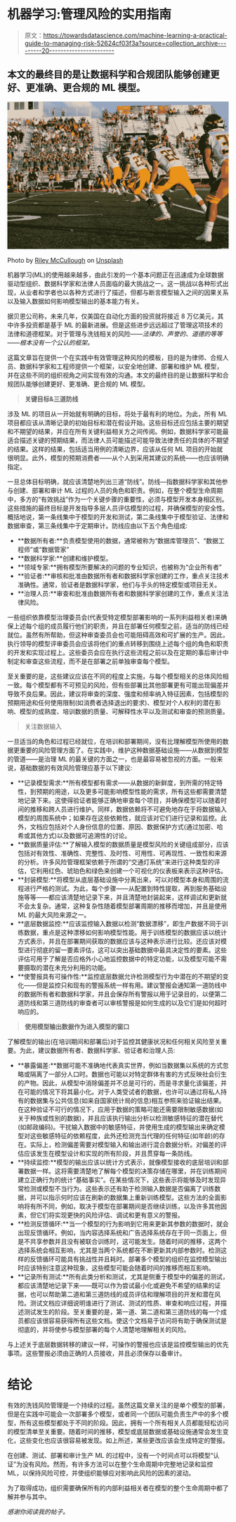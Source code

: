 # 机器学习:管理风险的实用指南

> 原文：<https://towardsdatascience.com/machine-learning-a-practical-guide-to-managing-risk-52624cf03f3a?source=collection_archive---------20----------------------->

## 本文的最终目的是让数据科学和合规团队能够创建更好、更准确、更合规的 ML 模型。

![](img/a4c257f6d3642d1d3e76299c3d74a72a.png)

Photo by [Riley McCullough](https://unsplash.com/@rileyhphotos?utm_source=medium&utm_medium=referral) on [Unsplash](https://unsplash.com?utm_source=medium&utm_medium=referral)

机器学习(ML)的使用越来越多，由此引发的一个基本问题正在迅速成为全球数据驱动型组织、数据科学家和法律人员面临的最大挑战之一。这一挑战以各种形式出现，从业者和学者也以各种方式进行了描述，但都与断言模型输入之间的因果关系以及输入数据如何影响模型输出的基本能力有关。

据贝恩公司称，未来几年，仅美国在自动化方面的投资就将接近 8 万亿美元，其中许多投资都是基于 ML 的最新进展。但是这些进步远远超过了管理这项技术的法律和道德框架。对于管理与洗钱相关的风险—*—法律的、声誉的、道德的等等——根本没有一个公认的框架。*

这篇文章旨在提供一个在实践中有效管理这种风险的模板，目的是为律师、合规人员、数据科学家和工程师提供一个框架，以安全地创建、部署和维护 ML 模型，并在这些不同的组织视角之间实现有效的沟通。本文的最终目的是让数据科学和合规团队能够创建更好、更准确、更合规的 ML 模型。

> **关键目标&三道防线**

涉及 ML 的项目从一开始就有明确的目标，将处于最有利的地位。为此，所有 ML 项目都应该从清晰记录的初始目标和潜在假设开始。这些目标还应包括主要的期望和不期望的结果，并应在所有关键利益相关方之间传阅。例如，数据科学家可能最适合描述关键的预期结果，而法律人员可能描述可能导致法律责任的具体的不期望的结果。这样的结果，包括适当用例的清晰边界，应该从任何 ML 项目的开始就很明显。此外，模型的预期消费者——从个人到采用其建议的系统——也应该明确指定。

一旦总体目标明确，就应该清楚地列出三道“防线”。防线—指数据科学家和其他参与创建、部署和审计 ML 过程的人员的角色和职责。例如，在整个模型生命周期中，多方的“有效挑战”作为一个关键步骤的重要性，必须与模型开发本身相区别。这些措施的最终目标是开发指导多层人员评估模型的过程，并确保模型的安全性。概括地说，第一条线集中于模型的开发和测试，第二条线集中于模型验证、法律和数据审查，第三条线集中于定期审计。防线应由以下五个角色组成:

*   **数据所有者:**负责模型使用的数据，通常被称为“数据库管理员”、“数据工程师”或“数据管家”
*   **数据科学家:**创建和维护模型。
*   **领域专家:**拥有模型所要解决的问题的专业知识，也被称为“企业所有者”
*   **验证者:**审核和批准由数据所有者和数据科学家创建的工作，重点关注技术准确性。通常，验证者是数据科学家，他们与手头的特定模型或项目无关。
*   **治理人员:**审查和批准由数据所有者和数据科学家创建的工作，重点关注法律风险。

一些组织依靠模型治理委员会(代表受特定模型部署影响的一系列利益相关者)来确保上述每个组的成员履行他们的职责，并且在部署任何模型之前，适当的防线已经就位。虽然有所帮助，但这种审查委员会也可能阻碍高效和可扩展的生产。因此，执行领导的模型评审委员会应该将他们的重点转移到围绕上述每个组的角色和职责的开发和实现过程上。这些委员会应在执行这些流程之前以及在定期的事后审计中制定和审查这些流程，而不是在部署之前单独审查每个模型。

至关重要的是，这些建议应该在不同的程度上实施，与每个模型相关的总体风险相一致。每个模型都有不可预见的风险，但有些部署比其他部署更有可能出现偏差并导致不良后果。因此，建议将审查的深度、强度和频率纳入特征因素，包括模型的预期用途和任何使用限制(如消费者选择退出的要求)、模型对个人权利的潜在影响、模型的成熟度、培训数据的质量、可解释性水平以及测试和审查的预测质量。

> 关注数据输入

一旦适当的角色和过程已经就位，在培训和部署期间，没有比理解模型所使用的数据更重要的风险管理方面了。在实践中，维护这种数据基础设施——从数据到模型的管道——是治理 ML 的最关键的方面之一，也是最容易被忽视的方面。一般来说，基础数据的有效风险管理应基于以下建议:

*   **记录模型需求:**所有模型都有需求——从数据的新鲜度，到所需的特定特性，到预期的用途，以及更多可能影响模型性能的需求，所有这些都需要清楚地记录下来。这使得验证者能够正确地审查每个项目，并确保模型可以随着时间的推移和跨人员进行维护。同样，数据依赖将不可避免地存在于将数据输入模型的周围系统中；如果存在这些依赖性，就应该对它们进行记录和监控。此外，文档应包括对个人身份信息的位置、原因、数据保护方式(通过加密、哈希或其他方式)以及数据可追溯性的讨论。
*   **数据质量评估:**了解输入模型的数据质量是模型风险的关键组成部分，应该包括对有效性、准确性、完整性、及时性、可用性、可再现性、一致性和来源的分析。许多风险管理框架依赖于所谓的“交通灯系统”来进行这种类型的评估，它利用红色、琥珀色和绿色来创建一个可视化的仪表板来表示这种评估。
*   **封装模型:**将模型从底层基础设施中分离出来，可以对模型本身和周围的流程进行严格的测试。为此，每个步骤——从配置到特性提取，再到服务基础设施等等——都应该清楚地记录下来，并且清楚地封装起来，这样调试和更新就不会太复杂。通常，这种复杂性随着模型部署周期的推移而增加，并且是使用 ML 的最大风险来源之一。
*   **底层数据监控:**应该监控输入数据以检测“数据漂移”，即生产数据不同于训练数据，重点是这种漂移如何影响模型性能。用于训练模型的数据应该以统计方式表示，并且在部署期间获取的数据应该与这种表示进行比较。还应该对模型进行彻底的留一要素评估，这可以突出基础数据中最具决定性的要素。这些评估可用于了解是否应格外小心地监控数据中的特定功能，以及模型可能不需要摄取的潜在未充分利用的功能。
*   **使警报具有可操作性:**监控底层数据允许检测模型行为中潜在的不期望的变化——但是监控只和现有的警报系统一样有用。建议警报会通知第一道防线中的数据所有者和数据科学家，并且会保存所有警报以用于记录目的，以便第二道防线和第三道防线的审查者可以审核警报是如何生成的以及它们是如何超时响应的。

> **使用模型输出数据作为进入模型的窗口**

了解模型的输出(在培训期间和部署后)对于监控其健康状况和任何相关风险至关重要。为此，建议数据所有者、数据科学家、验证者和治理人员:

*   **暴露偏差:**数据可能不准确地代表真实世界，例如当数据集以系统的方式忽略或隔离了一部分人口时。数据也可能以对特定群体有害的方式反映社会衍生的产物。因此，从模型中消除偏差并不总是可行的，而是寻求量化该偏差，并在可能的情况下将其最小化。对于人类受试者的数据，也许可以通过将私人持有的数据集与公共信息(如来自国家统计局的信息)相互参照来验证输出结果。在这种验证不可行的情况下，应用于数据的策略可能还需要限制敏感数据(如关于种族或性别的数据)，并且应该执行输出分析以检测敏感特征的潜在替代(如邮政编码)。干扰输入数据中的敏感特征，并使用生成的模型输出来确定模型对这些敏感特征的依赖程度，此外还检测充当代理的任何特征(如年龄)的存在。实际上，检测偏差需要对模型输入和输出进行混合数据分析。对偏差的评估应该发生在模型设计和实现的所有阶段，并且贯穿每一条防线。
*   **持续监控:**模型的输出应该以统计方式表示，就像模型接收的底层培训和部署数据一样。这将需要清楚地了解每个模型的决策存储在哪里，并在训练期间建立正确行为的统计“基础事实”。在某些情况下，这些表示将能够及时发现异常检测或模型不当行为。这些表示还有助于检测输入数据是否偏离了训练数据，并可以指示何时应该在刷新的数据集上重新训练模型。这些方法的全面影响将有所不同，例如，取决于模型在部署期间是否继续训练，以及许多其他因素，但它们将实现更快的风险评估、调试和更有意义的警报。
*   **检测反馈循环:**当一个模型的行为影响到它用来更新其参数的数据时，就会出现反馈循环。例如，当内容选择系统和广告选择系统存在于同一页面上，但是不共享参数并且没有被联合训练时，这可能发生。随着时间的推移，这两个选择系统会相互影响，尤其是当两个系统都在不断更新其内部参数时。检测这样的反馈循环可能具有挑战性并且耗时。部署多个模型的组织在监控模型输出时应该特别注意这种现象，这些模型可能会随着时间的推移而相互影响。
*   **记录所有测试:**所有此类分析和测试，尤其是侧重于模型中的偏差的测试，都应该清楚地记录下来——既可以作为尝试最小化或避免不希望的结果的证据，也可以帮助第二道和第三道防线的成员评估和理解项目的开发和潜在风险。测试文档应详细说明谁进行了测试、测试的性质、审查和响应过程，并描述测试发生的阶段。至关重要的是，第一道、第二道和第三道防线的每一个成员都应该很容易获得所有这些文档。使这个文档易于访问将有助于确保测试是彻底的，并将使参与模型部署的每个人清楚地理解相关的风险。

与上述关于底层数据转移的建议一样，可操作的警报也应该是监控模型输出的优先事项。这些警报必须由正确的人员接收，并且必须保存以备审计。

# 结论

有效的洗钱风险管理是一个持续的过程。虽然这篇文章关注的是单个模型的部署，但是在实践中可能会一次部署多个模型，或者同一个团队可能负责生产中的多个模型，所有这些模型都处于不同的阶段。因此，拥有一个所有相关人员都能轻松访问的模型清单至关重要。随着时间的推移，模型或底层数据或基础设施通常会发生变化，这些变化也应该很容易被发现。如上所述，某些更改应该会生成特定的警报。

在创建、测试、部署和审计生产 ML 的过程中，没有一个时间点可以将模型“认证”为没有风险。然而，有许多方法可以在整个生命周期中完整地记录和监控 ML，以保持风险可控，并使组织能够应对影响此风险的因素的波动。

为了取得成功，组织需要确保所有的内部利益相关者在模型的整个生命周期中都了解并参与其中。

*感谢你阅读我的帖子。*